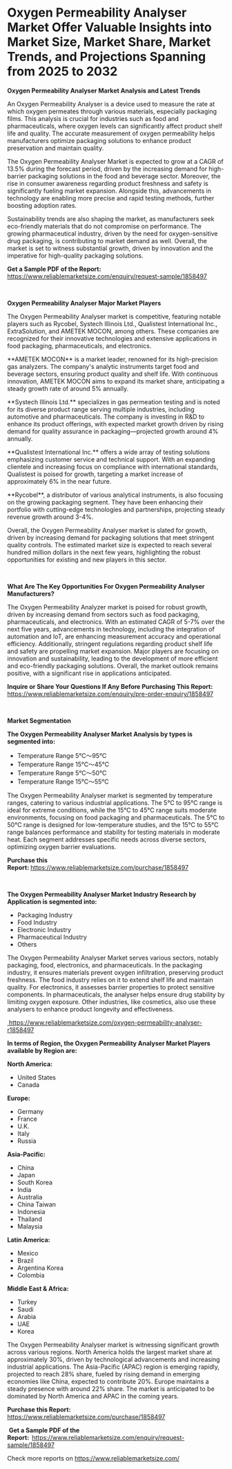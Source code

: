 <p><h1>Oxygen Permeability Analyser Market Offer Valuable Insights into Market Size, Market Share, Market Trends, and Projections Spanning from 2025 to 2032</h1></p><p><strong>Oxygen Permeability Analyser Market Analysis and Latest Trends</strong></p>
<p><p>An Oxygen Permeability Analyser is a device used to measure the rate at which oxygen permeates through various materials, especially packaging films. This analysis is crucial for industries such as food and pharmaceuticals, where oxygen levels can significantly affect product shelf life and quality. The accurate measurement of oxygen permeability helps manufacturers optimize packaging solutions to enhance product preservation and maintain quality.</p><p>The Oxygen Permeability Analyser Market is expected to grow at a CAGR of 13.5% during the forecast period, driven by the increasing demand for high-barrier packaging solutions in the food and beverage sector. Moreover, the rise in consumer awareness regarding product freshness and safety is significantly fueling market expansion. Alongside this, advancements in technology are enabling more precise and rapid testing methods, further boosting adoption rates. </p><p>Sustainability trends are also shaping the market, as manufacturers seek eco-friendly materials that do not compromise on performance. The growing pharmaceutical industry, driven by the need for oxygen-sensitive drug packaging, is contributing to market demand as well. Overall, the market is set to witness substantial growth, driven by innovation and the imperative for high-quality packaging solutions.</p></p>
<p><strong>Get a Sample PDF of the Report:&nbsp;</strong> <a href="https://www.reliablemarketsize.com/enquiry/request-sample/1858497?utm_campaign=2442&utm_medium=2&utm_source=Github&utm_content=ia&utm_term=12042025&utm_id=oxygen-permeability-analyser">https://www.reliablemarketsize.com/enquiry/request-sample/1858497</a></p>
<p>&nbsp;</p>
<p><strong>Oxygen Permeability Analyser Major Market Players</strong></p>
<p><p>The Oxygen Permeability Analyser market is competitive, featuring notable players such as Rycobel, Systech Illinois Ltd., Qualistest International Inc., ExtraSolution, and AMETEK MOCON, among others. These companies are recognized for their innovative technologies and extensive applications in food packaging, pharmaceuticals, and electronics.</p><p>**AMETEK MOCON** is a market leader, renowned for its high-precision gas analyzers. The company's analytic instruments target food and beverage sectors, ensuring product quality and shelf life. With continuous innovation, AMETEK MOCON aims to expand its market share, anticipating a steady growth rate of around 5% annually.</p><p>**Systech Illinois Ltd.** specializes in gas permeation testing and is noted for its diverse product range serving multiple industries, including automotive and pharmaceuticals. The company is investing in R&D to enhance its product offerings, with expected market growth driven by rising demand for quality assurance in packaging—projected growth around 4% annually.</p><p>**Qualistest International Inc.** offers a wide array of testing solutions emphasizing customer service and technical support. With an expanding clientele and increasing focus on compliance with international standards, Qualistest is poised for growth, targeting a market increase of approximately 6% in the near future.</p><p>**Rycobel**, a distributor of various analytical instruments, is also focusing on the growing packaging segment. They have been enhancing their portfolio with cutting-edge technologies and partnerships, projecting steady revenue growth around 3-4%.</p><p>Overall, the Oxygen Permeability Analyser market is slated for growth, driven by increasing demand for packaging solutions that meet stringent quality controls. The estimated market size is expected to reach several hundred million dollars in the next few years, highlighting the robust opportunities for existing and new players in this sector.</p></p>
<p>&nbsp;</p>
<p><strong>What Are The Key Opportunities For Oxygen Permeability Analyser Manufacturers?</strong></p>
<p><p>The Oxygen Permeability Analyzer market is poised for robust growth, driven by increasing demand from sectors such as food packaging, pharmaceuticals, and electronics. With an estimated CAGR of 5-7% over the next five years, advancements in technology, including the integration of automation and IoT, are enhancing measurement accuracy and operational efficiency. Additionally, stringent regulations regarding product shelf life and safety are propelling market expansion. Major players are focusing on innovation and sustainability, leading to the development of more efficient and eco-friendly packaging solutions. Overall, the market outlook remains positive, with a significant rise in applications anticipated.</p></p>
<p><strong>Inquire or Share Your Questions If Any Before Purchasing This Report:</strong> <a href="https://www.reliablemarketsize.com/enquiry/pre-order-enquiry/1858497?utm_campaign=2442&utm_medium=2&utm_source=Github&utm_content=ia&utm_term=12042025&utm_id=oxygen-permeability-analyser">https://www.reliablemarketsize.com/enquiry/pre-order-enquiry/1858497</a></p>
<p>&nbsp;</p>
<p><strong>Market Segmentation</strong></p>
<p><strong>The Oxygen Permeability Analyser Market Analysis by types is segmented into:</strong></p>
<p><ul><li>Temperature Range 5℃～95℃</li><li>Temperature Range 15℃～45℃</li><li>Temperature Range 5℃～50℃</li><li>Temperature Range 15℃～55℃</li></ul></p>
<p><p>The Oxygen Permeability Analyser market is segmented by temperature ranges, catering to various industrial applications. The 5℃ to 95℃ range is ideal for extreme conditions, while the 15℃ to 45℃ range suits moderate environments, focusing on food packaging and pharmaceuticals. The 5℃ to 50℃ range is designed for low-temperature studies, and the 15℃ to 55℃ range balances performance and stability for testing materials in moderate heat. Each segment addresses specific needs across diverse sectors, optimizing oxygen barrier evaluations.</p></p>
<p><strong>Purchase this Report:&nbsp;</strong><a href="https://www.reliablemarketsize.com/purchase/1858497?utm_campaign=2442&utm_medium=2&utm_source=Github&utm_content=ia&utm_term=12042025&utm_id=oxygen-permeability-analyser">https://www.reliablemarketsize.com/purchase/1858497</a></p>
<p>&nbsp;</p>
<p><strong>The Oxygen Permeability Analyser Market Industry Research by Application is segmented into:</strong></p>
<p><ul><li>Packaging Industry</li><li>Food Industry</li><li>Electronic Industry</li><li>Pharmaceutical Industry</li><li>Others</li></ul></p>
<p><p>The Oxygen Permeability Analyser Market serves various sectors, notably packaging, food, electronics, and pharmaceuticals. In the packaging industry, it ensures materials prevent oxygen infiltration, preserving product freshness. The food industry relies on it to extend shelf life and maintain quality. For electronics, it assesses barrier properties to protect sensitive components. In pharmaceuticals, the analyser helps ensure drug stability by limiting oxygen exposure. Other industries, like cosmetics, also use these analysers to enhance product longevity and effectiveness.</p></p>
<p><a href="https://www.reliablemarketsize.com/oxygen-permeability-analyser-r1858497?utm_campaign=2442&utm_medium=2&utm_source=Github&utm_content=ia&utm_term=12042025&utm_id=oxygen-permeability-analyser">&nbsp;https://www.reliablemarketsize.com/oxygen-permeability-analyser-r1858497</a></p>
<p><strong>In terms of Region, the Oxygen Permeability Analyser Market Players available by Region are:</strong></p>
<p>
    <p> <strong> North America: </strong>
        <ul>
            <li>United States</li>
            <li>Canada</li>
        </ul>
        </p> 
    <p> <strong> Europe: </strong>
        <ul>
            <li>Germany</li>
            <li>France</li>
            <li>U.K.</li>
            <li>Italy</li>
            <li>Russia</li>
        </ul>
        </p> 
    <p> <strong> Asia-Pacific: </strong>
        <ul>
            <li>China</li>
            <li>Japan</li>
            <li>South Korea</li>
            <li>India</li>
            <li>Australia</li>
            <li>China Taiwan</li>
            <li>Indonesia</li>
            <li>Thailand</li>
            <li>Malaysia</li>
        </ul>
        </p> 
    <p> <strong> Latin America: </strong>
        <ul>
            <li>Mexico</li>
            <li>Brazil</li>
            <li>Argentina Korea</li>
            <li>Colombia</li>
        </ul>
        </p> 
    <p> <strong> Middle East & Africa: </strong>
        <ul>
            <li>Turkey</li>
            <li>Saudi</li>
            <li>Arabia</li>
            <li>UAE</li>
            <li>Korea</li>
        </ul>
    </p>
    </p>
<p><p>The Oxygen Permeability Analyser market is witnessing significant growth across various regions. North America holds the largest market share at approximately 30%, driven by technological advancements and increasing industrial applications. The Asia-Pacific (APAC) region is emerging rapidly, projected to reach 28% share, fueled by rising demand in emerging economies like China, expected to contribute 20%. Europe maintains a steady presence with around 22% share. The market is anticipated to be dominated by North America and APAC in the coming years.</p></p>
<p><strong>Purchase this Report: </strong><a href="https://www.reliablemarketsize.com/purchase/1858497?utm_campaign=2442&utm_medium=2&utm_source=Github&utm_content=ia&utm_term=12042025&utm_id=oxygen-permeability-analyser">https://www.reliablemarketsize.com/purchase/1858497</a></p>
<p>&nbsp;<strong>Get a Sample PDF of the Report:&nbsp;&nbsp;</strong><a href="https://www.reliablemarketsize.com/enquiry/request-sample/1858497?utm_campaign=2442&utm_medium=2&utm_source=Github&utm_content=ia&utm_term=12042025&utm_id=oxygen-permeability-analyser">https://www.reliablemarketsize.com/enquiry/request-sample/1858497</a></p>
<p><strong></strong></p>
<p>Check more reports on <a href="https://www.reliablemarketsize.com/?utm_campaign=2442&utm_medium=2&utm_source=Github&utm_content=ia&utm_term=12042025&utm_id=oxygen-permeability-analyser">https://www.reliablemarketsize.com/</a></p>